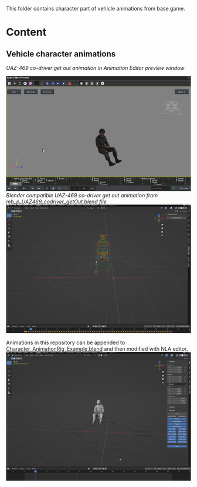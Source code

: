 This folder contains character part of vehicle animations from base game.
# Content

## Vehicle character animations

*UAZ-469 co-driver get out animation in Animation Editor preview window*

![](documentation/vehicle_char_animation0.gif)
*Blender compatible UAZ-469 co-driver get out animation from mb_p_UAZ469_codriver_getOut.blend file* 
![](documentation/vehicle_char_animation1.gif)

Animations in this repository can be appended to [Character_AnimationRig_Example.blend](https://github.com/BohemiaInteractive/Arma-Reforger-Samples/blob/main/SampleMod_NewCharacter/Assets/Characters/SampleCharacter/Character_AnimationRig_Example.blend "Character_AnimationRig_Example.blend")  and then modified with NLA editor.  
![](documentation/vehicle_char_animation2.gif)

